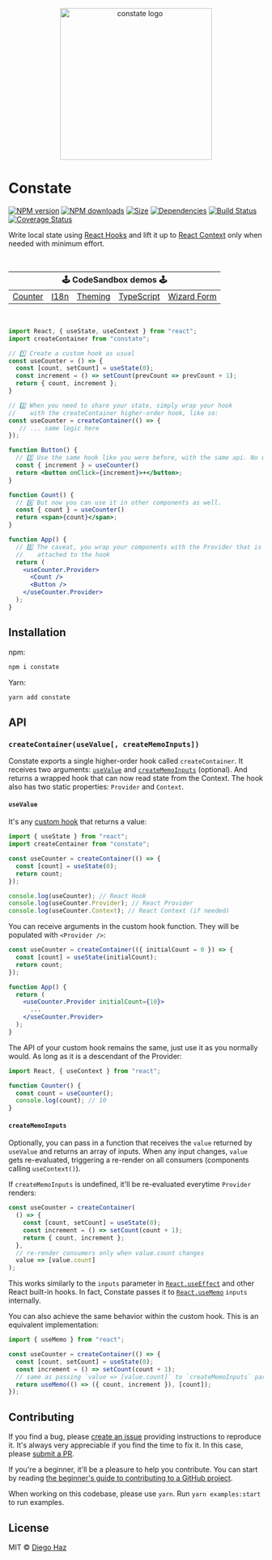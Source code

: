 <p align="center">
  <img src="https://raw.githubusercontent.com/diegohaz/constate/master/logo/logo.png" alt="constate logo" width="300" />
</p>

# Constate

<a href="https://npmjs.org/package/constate"><img alt="NPM version" src="https://img.shields.io/npm/v/constate.svg?style=flat-square"></a>
<a href="https://npmjs.org/package/constate"><img alt="NPM downloads" src="https://img.shields.io/npm/dm/constate.svg?style=flat-square"></a>
<a href="https://unpkg.com/constate"><img alt="Size" src="https://img.badgesize.io/https://unpkg.com/constate?style=flat-square"></a>
<a href="https://david-dm.org/diegohaz/constate"><img alt="Dependencies" src="https://img.shields.io/david/diegohaz/constate.svg?style=flat-square"></a>
<a href="https://travis-ci.org/diegohaz/constate"><img alt="Build Status" src="https://img.shields.io/travis/diegohaz/constate/master.svg?style=flat-square"></a>
<a href="https://codecov.io/gh/diegohaz/constate/branch/master"><img alt="Coverage Status" src="https://img.shields.io/codecov/c/github/diegohaz/constate/master.svg?style=flat-square"></a>

Write local state using [React Hooks](https://reactjs.org/docs/hooks-intro.html) and lift it up to [React Context](https://reactjs.org/docs/context.html) only when needed with minimum effort.

<br>

<table>
  <thead>
    <tr>
      <th colspan="5"><center>🕹 CodeSandbox demos 🕹</center></th>
    </tr>
  </thead>
  <tbody>
    <tr>
      <td><a href="https://codesandbox.io/s/github/diegohaz/constate/tree/master/examples/counter?module=/App.js">Counter</a></td>
      <td><a href="https://codesandbox.io/s/github/diegohaz/constate/tree/master/examples/i18n?module=/App.js">I18n</a></td>
      <td><a href="https://codesandbox.io/s/github/diegohaz/constate/tree/master/examples/theming?module=/App.js">Theming</a></td>
      <td><a href="https://codesandbox.io/s/github/diegohaz/constate/tree/master/examples/typescript?module=/App.tsx">TypeScript</a></td>
      <td><a href="https://codesandbox.io/s/github/diegohaz/constate/tree/master/examples/wizard-form?module=/App.js">Wizard Form</a></td>
    </tr>
  </tbody>
</table>

<br>

```jsx
import React, { useState, useContext } from "react";
import createContainer from "constate";

// 1️⃣ Create a custom hook as usual
const useCounter = () => {
  const [count, setCount] = useState(0);
  const increment = () => setCount(prevCount => prevCount + 1);
  return { count, increment };
}

// 2️⃣ When you need to share your state, simply wrap your hook
//    with the createContainer higher-order hook, like so:
const useCounter = createContainer(() => {
   // ... same logic here
});

function Button() {
  // 3️⃣ Use the same hook like you were before, with the same api. No change.
  const { increment } = useCounter()
  return <button onClick={increment}>+</button>;
}

function Count() {
  // 4️⃣ But now you can use it in other components as well.
  const { count } = useCounter()
  return <span>{count}</span>;
}

function App() {
  // 5️⃣ The caveat, you wrap your components with the Provider that is
  //    attached to the hook
  return (
    <useCounter.Provider>
      <Count />
      <Button />
    </useCounter.Provider>
  );
}
```

## Installation

npm:

```sh
npm i constate
```

Yarn:

```sh
yarn add constate
```

## API

### `createContainer(useValue[, createMemoInputs])`

Constate exports a single higher-order hook called `createContainer`. It receives two arguments: [`useValue`](#usevalue) 
and [`createMemoInputs`](#creatememoinputs) (optional). And returns a wrapped hook that can now read state from the 
Context. The hook also has two static properties: `Provider` and `Context`.

#### `useValue`

It's any [custom hook](https://reactjs.org/docs/hooks-custom.html) that returns a value:

```js
import { useState } from "react";
import createContainer from "constate";

const useCounter = createContainer(() => {
  const [count] = useState(0);
  return count;
});

console.log(useCounter); // React Hook
console.log(useCounter.Provider); // React Provider
console.log(useCounter.Context); // React Context (if needed)
```

You can receive arguments in the custom hook function. They will be populated with `<Provider />`:

```jsx
const useCounter = createContainer(({ initialCount = 0 }) => {
  const [count] = useState(initialCount);
  return count;
});

function App() {
  return (
    <useCounter.Provider initialCount={10}>
      ...
    </useCounter.Provider>
  );
}
```

The API of your custom hook remains the same, just use it as you normally would. As long as it is a descendant of the Provider:

```jsx
import React, { useContext } from "react";

function Counter() {
  const count = useCounter();
  console.log(count); // 10
}
```

#### `createMemoInputs`

Optionally, you can pass in a function that receives the `value` returned by `useValue` and returns an array of inputs. When any input changes, `value` gets re-evaluated, triggering a re-render on all consumers (components calling `useContext()`).

If `createMemoInputs` is undefined, it'll be re-evaluated everytime `Provider` renders:

```js
const useCounter = createContainer(
  () => {
    const [count, setCount] = useState(0);
    const increment = () => setCount(count + 1);
    return { count, increment };
  }, 
  // re-render consumers only when value.count changes
  value => [value.count]
);
```

This works similarly to the `inputs` parameter in [`React.useEffect`](https://reactjs.org/docs/hooks-reference.html#useeffect) and other React built-in hooks. In fact, Constate passes it to [`React.useMemo`](https://reactjs.org/docs/hooks-reference.html#usememo) `inputs` internally.

You can also achieve the same behavior within the custom hook. This is an equivalent implementation:

```js
import { useMemo } from "react";

const useCounter = createContainer(() => {
  const [count, setCount] = useState(0);
  const increment = () => setCount(count + 1);
  // same as passing `value => [value.count]` to `createMemoInputs` parameter
  return useMemo(() => ({ count, increment }), [count]);
});
```

## Contributing

If you find a bug, please [create an issue](https://github.com/diegohaz/constate/issues/new) providing instructions to reproduce it. It's always very appreciable if you find the time to fix it. In this case, please [submit a PR](https://github.com/diegohaz/constate/pulls).

If you're a beginner, it'll be a pleasure to help you contribute. You can start by reading [the beginner's guide to contributing to a GitHub project](https://akrabat.com/the-beginners-guide-to-contributing-to-a-github-project/).

When working on this codebase, please use `yarn`. Run `yarn examples:start` to run examples.

## License

MIT © [Diego Haz](https://github.com/diegohaz)
